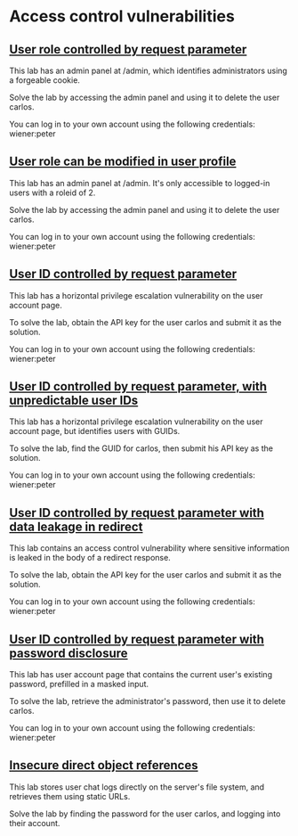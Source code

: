# Access control vulnerabilities

## [User role controlled by request parameter](https://portswigger.net/web-security/access-control/lab-user-role-controlled-by-request-parameter)

This lab has an admin panel at /admin, which identifies administrators using a forgeable cookie.

Solve the lab by accessing the admin panel and using it to delete the user carlos.

You can log in to your own account using the following credentials: wiener:peter

## [User role can be modified in user profile](https://portswigger.net/web-security/access-control/lab-user-role-can-be-modified-in-user-profile)

This lab has an admin panel at /admin. It's only accessible to logged-in users with a roleid of 2.

Solve the lab by accessing the admin panel and using it to delete the user carlos.

You can log in to your own account using the following credentials: wiener:peter

## [User ID controlled by request parameter](https://portswigger.net/web-security/access-control/lab-user-id-controlled-by-request-parameter)

This lab has a horizontal privilege escalation vulnerability on the user account page.

To solve the lab, obtain the API key for the user carlos and submit it as the solution.

You can log in to your own account using the following credentials: wiener:peter

## [User ID controlled by request parameter, with unpredictable user IDs](https://portswigger.net/web-security/access-control/lab-user-id-controlled-by-request-parameter-with-unpredictable-user-ids)

This lab has a horizontal privilege escalation vulnerability on the user account page, but identifies users with GUIDs.

To solve the lab, find the GUID for carlos, then submit his API key as the solution.

You can log in to your own account using the following credentials: wiener:peter

## [User ID controlled by request parameter with data leakage in redirect](https://portswigger.net/web-security/access-control/lab-user-id-controlled-by-request-parameter-with-data-leakage-in-redirect)

This lab contains an access control vulnerability where sensitive information is leaked in the body of a redirect response.

To solve the lab, obtain the API key for the user carlos and submit it as the solution.

You can log in to your own account using the following credentials: wiener:peter

## [User ID controlled by request parameter with password disclosure](https://portswigger.net/web-security/access-control/lab-user-id-controlled-by-request-parameter-with-password-disclosure)

This lab has user account page that contains the current user's existing password, prefilled in a masked input.

To solve the lab, retrieve the administrator's password, then use it to delete carlos.

You can log in to your own account using the following credentials: wiener:peter

## [Insecure direct object references](https://portswigger.net/web-security/access-control/lab-insecure-direct-object-references)

This lab stores user chat logs directly on the server's file system, and retrieves them using static URLs.

Solve the lab by finding the password for the user carlos, and logging into their account.
